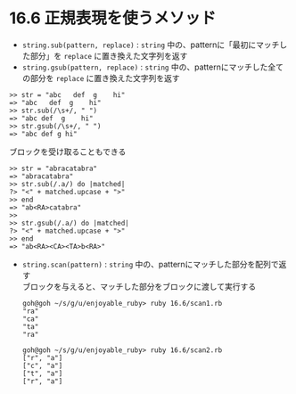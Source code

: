 # 16.6 正規表現を使うメソッド

- `string.sub(pattern, replace)` : `string` 中の、patternに「最初にマッチした部分」を `replace` に置き換えた文字列を返す
- `string.gsub(pattern, replace)` : `string` 中の、patternにマッチした全ての部分を `replace` に置き換えた文字列を返す

```
>> str = "abc   def  g    hi"
=> "abc   def  g    hi"
>> str.sub(/\s+/, " ")
=> "abc def  g    hi"
>> str.gsub(/\s+/, " ")
=> "abc def g hi"
```

ブロックを受け取ることもできる

```
>> str = "abracatabra"
=> "abracatabra"
>> str.sub(/.a/) do |matched|
?> "<" + matched.upcase + ">"
>> end
=> "ab<RA>catabra"
>> 
>> str.gsub(/.a/) do |matched|
?> "<" + matched.upcase + ">"
>> end
=> "ab<RA><CA><TA>b<RA>"
```

- `string.scan(pattern)` : `string` 中の、patternにマッチした部分を配列で返す  
    ブロックを与えると、マッチした部分をブロックに渡して実行する

    ```
    goh@goh ~/s/g/u/enjoyable_ruby> ruby 16.6/scan1.rb
    "ra"
    "ca"
    "ta"
    "ra"
    ```

    ```
    goh@goh ~/s/g/u/enjoyable_ruby> ruby 16.6/scan2.rb
    ["r", "a"]
    ["c", "a"]
    ["t", "a"]
    ["r", "a"]
    ```


